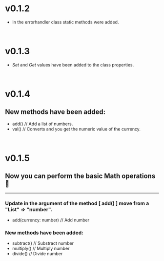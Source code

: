 # v0.1.2

- In the errorhandler class static methods were added.

<br>

# v0.1.3

- _Set_ and _Get_ values have been added to the class
  properties.

<br>

# v0.1.4

## New methods have been added:
- add() // Add a list of numbers.
- val() // Converts and you get the numeric value of the currency.

<br>

# v0.1.5

## Now you can perform the basic Math operations 🧐
<hr>

### Update in the argument of the method [ add() ] move from a "List" => "number".
- add(currency: number) // Add number

### New methods have been added:
- subtract()   // Substract number
- multiply()  // Multiply number
- divide()   // Divide number
